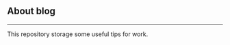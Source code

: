 ## About blog
---------------------------------------------------------------------------------------------
This repository storage some useful tips for work.
